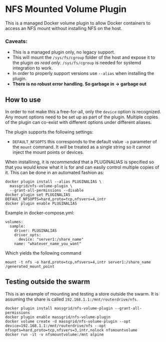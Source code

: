 NFS Mounted Volume Plugin
=========================

This is a managed Docker volume plugin to allow Docker containers to access an NFS mount without installing NFS on the host.

### Caveats:

- This is a managed plugin only, no legacy support.
- This will mount the `/sys/fs/cgroup` folder of the host and expose it to the plugin *as read only*.  `/sys/fs/cgroup` is needed for systemd integration to work.
- In order to properly support versions use `--alias` when installing the plugin.
- **There is no robust error handling.  So garbage in -> garbage out**

## How to use

In order to not make this a free-for-all, only the `device` option is recognized.  Any mount options need to be set up as part of the plugin.  Multiple copies of the plugin can co-exist with different options under different aliases.

The plugin supports the following settings:

* `DEFAULT_NFSOPTS` this corresponds to the default value `-o` parameter of the `mount` command.  It *will* be treated as a single string so it cannot inject the mount points or devices.

When installinng, it is *recommended* that a PLUGINALIAS is specified so that you would know what it is for and can easily control multiple copies of it.  This can be done in an automated fashion as:

    docker plugin install --alias PLUGINALIAS \
      massgrid/nfs-volume-plugin \
      --grant-all-permissions --disable
    docker plugin set PLUGINALIAS DEFAULT_NFSOPTS=hard,proto=tcp,nfsvers=4,intr
    docker plugin enable PLUGINALIAS

Example in docker-compose.yml:

    volumes:
      sample:
        driver: PLUGINALIAS
        driver_opts:
          device: "server1:/share_name"
        name: "whatever_name_you_want"

Which yields the following command

    mount -t nfs -o hard,proto=tcp,nfsvers=4,intr server1:/share_name /generated_mount_point

## Testing outside the swarm

This is an example of mounting and testing a store outside the swarm.  It is assuming the share is called `192.168.1.1:/mnt/routerdrive/nfs`.

    docker plugin install massgrid/nfs-volume-plugin --grant-all-permissions
    docker plugin enable massgrid/nfs-volume-plugin
    docker volume create -d massgrid/nfs-volume-plugin --opt device=192.168.1.1:/mnt/routerdrive/nfs --opt nfsopts=hard,proto=tcp,nfsvers=3,intr,nolock nfsmountvolume
    docker run -it -v nfsmountvolume:/mnt alpine
